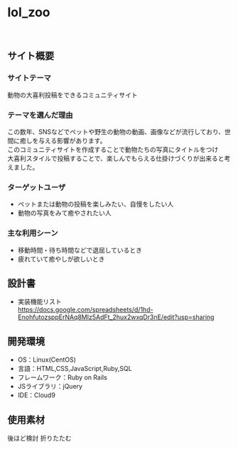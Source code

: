 # lol_zoo
​
## サイト概要
### サイトテーマ
動物の大喜利投稿をできるコミュニティサイト
​
### テーマを選んだ理由
この数年、SNSなどでペットや野生の動物の動画、画像などが流行しており、世間に癒しを与える影響があります。<br>
このコミュニティサイトを作成することで動物たちの写真にタイトルをつけ<br>
大喜利スタイルで投稿することで、楽しんでもらえる仕掛けづくりが出来ると考えました。
​
### ターゲットユーザ
- ペットまたは動物の投稿を楽しみたい、自慢をしたい人
- 動物の写真をみて癒やされたい人
​
### 主な利用シーン
- 移動時間・待ち時間などで退屈しているとき
- 疲れていて癒やしが欲しいとき
​
## 設計書
- 実装機能リスト<br>
https://docs.google.com/spreadsheets/d/1hd-EnohfutozsppErNAq8MIz5AdFt_2hux2wxqDr3nE/edit?usp=sharing
​
## 開発環境
- OS：Linux(CentOS)
- 言語：HTML,CSS,JavaScript,Ruby,SQL
- フレームワーク：Ruby on Rails
- JSライブラリ：jQuery
- IDE：Cloud9
​
## 使用素材
後ほど検討
折りたたむ